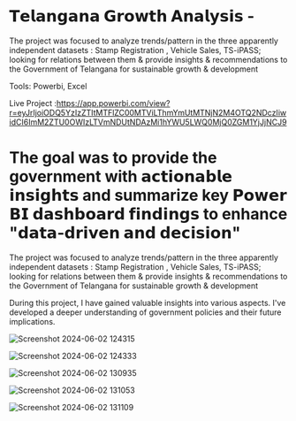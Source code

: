 # 𝗧𝗲𝗹𝗮𝗻𝗴𝗮𝗻𝗮 𝗚𝗿𝗼𝘄𝘁𝗵 𝗔𝗻𝗮𝗹𝘆𝘀𝗶𝘀 -
The project was focused to analyze trends/pattern in the three apparently independent datasets : Stamp Registration , Vehicle Sales, TS-iPASS; looking for relations between them &amp; provide insights &amp; recommendations to the Government of Telangana for sustainable growth &amp; development

Tools: Powerbi, Excel

Live Project :https://app.powerbi.com/view?r=eyJrIjoiODQ5YzIzZTItMTFlZC00MTViLThmYmUtMTNjN2M4OTQ2NDczIiwidCI6ImM2ZTU0OWIzLTVmNDUtNDAzMi1hYWU5LWQ0MjQ0ZGM1YjJjNCJ9

# The goal was to provide the government with 𝗮𝗰𝘁𝗶𝗼𝗻𝗮𝗯𝗹𝗲 𝗶𝗻𝘀𝗶𝗴𝗵𝘁𝘀 and summarize key 𝗣𝗼𝘄𝗲𝗿 𝗕𝗜 𝗱𝗮𝘀𝗵𝗯𝗼𝗮𝗿𝗱 𝗳𝗶𝗻𝗱𝗶𝗻𝗴𝘀 to enhance "𝗱𝗮𝘁𝗮-𝗱𝗿𝗶𝘃𝗲𝗻 𝗮𝗻𝗱 𝗱𝗲𝗰𝗶𝘀𝗶𝗼𝗻"

The project was focused to analyze trends/pattern in the three apparently independent datasets : Stamp Registration , Vehicle Sales, TS-iPASS;
looking for relations between them & provide insights & recommendations to the Government of Telangana for sustainable growth & development

During this project, I have gained valuable insights into various aspects. I've developed a deeper understanding of government policies and their future implications. 

![Screenshot 2024-06-02 124315](https://github.com/Rajeswari-kotha/-/assets/162559903/a21f8dee-7d6b-4f28-9cc0-f698dca3b362)

![Screenshot 2024-06-02 124333](https://github.com/Rajeswari-kotha/-/assets/162559903/7a1446b2-88c5-47b0-b545-cec209d4a146)

![Screenshot 2024-06-02 130935](https://github.com/Rajeswari-kotha/Telanaga-Growth-Analysis/assets/162559903/21189cca-1872-4fa8-a2cb-e2566b0cec6a)

![Screenshot 2024-06-02 131053](https://github.com/Rajeswari-kotha/Telanaga-Growth-Analysis/assets/162559903/10726319-1b5d-4ea0-a115-d836517382fc)

![Screenshot 2024-06-02 131109](https://github.com/Rajeswari-kotha/Telanaga-Growth-Analysis/assets/162559903/f1029790-c6de-46c3-b9b6-ce223aca4bd1)


